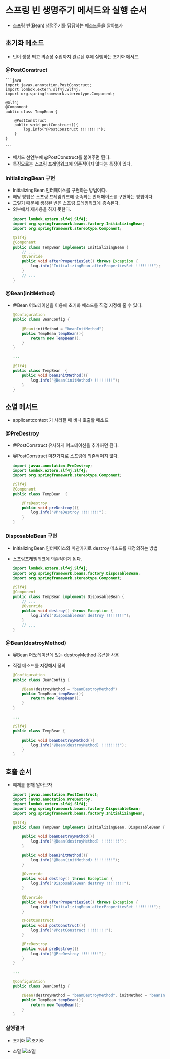# 스프링 빈 생명주기 메서드와 실행 순서

- 스프링 빈(Bean) 생명주기를 담당하는 메소드들을 알아보자

## 초기화 메소드
- 빈이 생성 되고 의존성 주입까지 완료된 후에 실행하는 초기화 메서드

### @PostConstruct
    ```java
    import javax.annotation.PostConstruct;
    import lombok.extern.slf4j.Slf4j;
    import org.springframework.stereotype.Component;

    @Slf4j
    @Component
    public class TempBean {

        @PostConstruct
        public void postConstruct(){
            log.info("@PostConstruct !!!!!!!!");
        }
    }

    ```

- 메서드 선언부에 @PostConstruct를 붙여주면 된다.
- 특징으로는 스프링 프레임워크에 의존적이지 않다는 특징이 있다. 

### InitializingBean 구현
- InitializingBean 인터페이스를 구현하는 방법이다. 
- 해당 방법은 스프링 프레임워크에 종속되는 인터페이스를 구현하는 방법이다.
- 그렇기 때문에 생성된 빈은 스프링 프레임워크에 종속된다.
- 외부에서 재사용을 하지 못한다.
    ```java
    import lombok.extern.slf4j.Slf4j;
    import org.springframework.beans.factory.InitializingBean;
    import org.springframework.stereotype.Component;

    @Slf4j
    @Component
    public class TempBean implements InitializingBean {
        // ...
        @Override
        public void afterPropertiesSet() throws Exception {
            log.info("InitializingBean afterPropertiesSet !!!!!!!!");
        }
        // ...
    }

    ```

### @Bean(initMethod)
- @Bean 어노테이션을 이용해 초기화 메소드를 직접 지정해 줄 수 있다.

    ```java
    @Configuration
    public class BeanConfig {

        @Bean(initMethod = "beanInitMethod")
        public TempBean tempBean(){
            return new TempBean();
        }
    }

    ...
    
    @Slf4j
    public class TempBean  {
        public void beanInitMethod(){
            log.info("@Bean(initMethod) !!!!!!!!");
        }
    }
    ```

## 소멸 메서드
- applicantcontext 가 사라질 때 비니 호출할 메소드


### @PreDestroy
- @PostConstruct 유사하게 어노테이션을 추가하면 된다.
- @PostConstruct 마찬가지로 스프링에 의존적이지 않다.

    ```java
    import javax.annotation.PreDestroy;
    import lombok.extern.slf4j.Slf4j;
    import org.springframework.stereotype.Component;

    @Slf4j
    @Component
    public class TempBean  {

        @PreDestroy
        public void preDestroy(){
            log.info("@PreDestroy !!!!!!!!");
        }
    }
    ```

### DisposableBean 구현
- InitializingBean 인터페이스와 마찬가지로 destroy 메소드를 재정의하는 방법
- 스프링프레임워크에 의존적이게 된다.

    ```java
    import lombok.extern.slf4j.Slf4j;
    import org.springframework.beans.factory.DisposableBean;
    import org.springframework.stereotype.Component;

    @Slf4j
    @Component
    public class TempBean implements DisposableBean {
        // ...
        @Override
        public void destroy() throws Exception {
            log.info("DisposableBean destroy !!!!!!!!");
        }
        // ...
    }
    ```


### @Bean(destroyMethod)
- @Bean 어노테이션에 있는 destroyMethod 옵션을 사용
- 직접 메소드를 지정해서 정의

    ```java
    @Configuration
    public class BeanConfig {

        @Bean(destroyMethod = "beanDestroyMethod")
        public TempBean tempBean(){
            return new TempBean();
        }
    }

    ...

    @Slf4j
    public class TempBean {

        public void beanDestroyMethod(){
            log.info("@Bean(destroyMethod) !!!!!!!!");
        }
    }
    ```

## 호출 순서
- 예제를 통해 알아보자

    ```java
    import javax.annotation.PostConstruct;
    import javax.annotation.PreDestroy;
    import lombok.extern.slf4j.Slf4j;
    import org.springframework.beans.factory.DisposableBean;
    import org.springframework.beans.factory.InitializingBean;

    @Slf4j
    public class TempBean implements InitializingBean, DisposableBean {

        public void beanDestroyMethod(){
            log.info("@Bean(destroyMethod) !!!!!!!!");
        }

        public void beanInitMethod(){
            log.info("@Bean(initMethod) !!!!!!!!");
        }

        @Override
        public void destroy() throws Exception {
            log.info("DisposableBean destroy !!!!!!!!");
        }

        @Override
        public void afterPropertiesSet() throws Exception {
            log.info("InitializingBean afterPropertiesSet !!!!!!!!");
        }

        @PostConstruct
        public void postConstruct(){
            log.info("@PostConstruct !!!!!!!!");
        }

        @PreDestroy
        public void preDestroy(){
            log.info("@PreDestroy !!!!!!!!");
        }
    }

    ...

    @Configuration
    public class BeanConfig {

        @Bean(destroyMethod = "beanDestroyMethod", initMethod = "beanInitMethod")
        public TempBean tempBean(){
            return new TempBean();
        }
    }

    ```
### 실행결과
- 초기화
    ![초기화](https://lh3.googleusercontent.com/pw/ACtC-3d9fEAfDmIWJOgNXKs5Wh2kYqEBTh7XjsyV84gnMMK7lcC-zY67v61M9tIh7Pe28DfogL_a0Y5jIBGpRCJaO4eQeU7hVtDnF4YkMCOujCNX45uIn-NijYTmV5yjRgoElHI-W9eTiMlJVc03sdW4uVX86g=w1190-h71-no?authuser=0)

- 소멸
    ![소멸](https://lh3.googleusercontent.com/pw/ACtC-3fuI7dmJOjdk9FXrNOw38NkS4kHSltn85qN9ufcQSjwPcxFpEFb4Ge8hq8or7QxgF4KmzSONvLK0sAaQSglgadx1B1bypt2uF68-07HM9VvyiDFWC_n-lzc4S1bVRG22mZYRMFBTR4_yKyhKGQkqiC6Kg=w1090-h71-no?authuser=0)